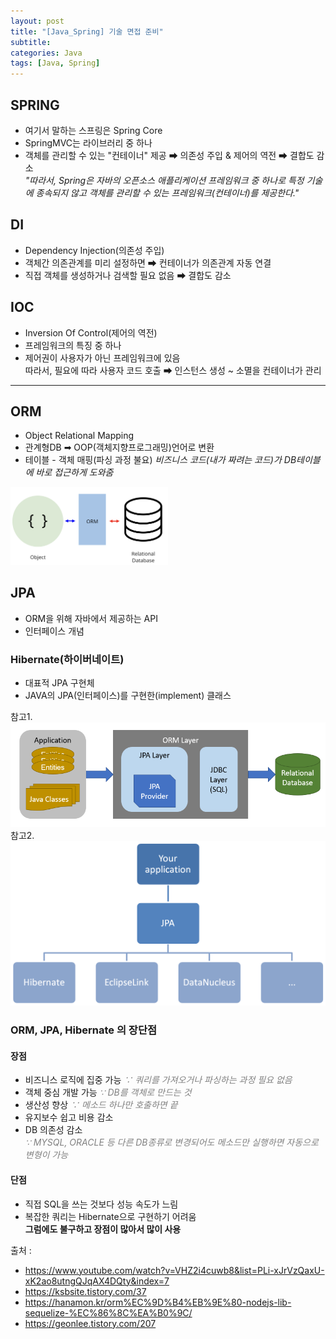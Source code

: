 ```yaml
---
layout: post
title: "[Java_Spring] 기술 면접 준비"
subtitle: 
categories: Java
tags: [Java, Spring]
---
```

## SPRING
- 여기서 말하는 스프링은 Spring Core  
- SpringMVC는 라이브러리 중 하나  
- 객체를 관리할 수 있는 "컨테이너" 제공 ➡ 의존성 주입 & 제어의 역전 ➡ 결합도 감소  
 *"따라서, Spring은 자바의 오픈소스 애플리케이션 프레임워크 중 하나로 특정 기술에 종속되지 않고 객체를 관리할 수 있는 프레임워크(컨테이너)를 제공한다."*




## DI
- Dependency Injection(의존성 주입)  
- 객체간 의존관계를 미리 설정하면 ➡ 컨테이너가 의존관계 자동 연결  
- 직접 객체를 생성하거나 검색할 필요 없음 ➡ 결합도 감소



## IOC
- Inversion Of Control(제어의 역전)  
- 프레임워크의 특징 중 하나  
- 제어권이 사용자가 아닌 프레임워크에 있음  
  따라서, 필요에 따라 사용자 코드 호출 ➡ 인스턴스 생성 ~ 소멸을 컨테이너가 관리  


***


## ORM
- Object Relational Mapping  
- 관계형DB ➡ OOP(객체지향프로그래밍)언어로 변환  
- 테이블 - 객체 매핑(파싱 과정 불요)
  *비즈니스 코드(내가 짜려는 코드)가 DB테이블에 바로 접근하게 도와줌*  


<img src="/assets/images/java/orm2.png"  width="50%">  


## JPA
- ORM을 위해 자바에서 제공하는 API  
- 인터페이스 개념  

### Hibernate(하이버네이트)
- 대표적 JPA 구현체  
- JAVA의 JPA(인터페이스)를 구현한(implement) 클래스  

참고1.  
<img src="/assets/images/java/jpa.png">
참고2.  
<img src="/assets/images/java/jpa1.png">

### ORM, JPA, Hibernate 의 장단점

#### 장점
* 비즈니스 로직에 집중 가능 *<span style='color: #808080'>∵ 쿼리를 가져오거나 파싱하는 과정 필요 없음</span>*
* 객체 중심 개발 가능 *<span style='color: #808080'>∵ DB를 객체로 만드는 것</span>*
* 생산성 향상 *<span style='color: #808080'>∵ 메소드 하나만 호출하면 끝</span>*
* 유지보수 쉽고 비용 감소
* DB 의존성 감소  
  *<span style='color: #808080'>∵ MYSQL, ORACLE 등 다른 DB종류로 변경되어도 메소드만 실행하면 자동으로 변형이 가능</span>*   

#### 단점
* 직접 SQL을 쓰는 것보다 성능 속도가 느림
* 복잡한 쿼리는 Hibernate으로 구현하기 어려움  
  **그럼에도 불구하고 장점이 많아서 많이 사용**


출처 :  
- <https://www.youtube.com/watch?v=VHZ2i4cuwb8&list=PLi-xJrVzQaxU-xK2ao8utngQJqAX4DQty&index=7>  
- <https://ksbsite.tistory.com/37>  
- <https://hanamon.kr/orm%EC%9D%B4%EB%9E%80-nodejs-lib-sequelize-%EC%86%8C%EA%B0%9C/>  
- <https://geonlee.tistory.com/207>  